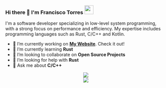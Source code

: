 <h3 align="left">Hi there 👋 I'm Francisco Torres</a> <img src="https://emojis.slackmojis.com/emojis/images/1579216111/7550/pikachu_wave.gif?1579216111" width="28" /></h3>

I'm a software developer specializing in low-level system programming, with a strong focus on performance and efficiency. My expertise includes programming languages such as Rust, C/C++ and Kotlin.

- 🔭 I’m currently working on [**My Website**](https://deimoshall.dev). Check it out!
- 🌱 I’m currently learning **Rust**
- 👯 I’m looking to collaborate on **Open Source Projects**
- 🤔 I’m looking for help with **Rust**
- 💬 Ask me about **C/C++**

<div align="center">
    <picture    >
        <source 
        srcset="https://github-readme-stats.vercel.app/api?username=deimoshall&show_icons=true&theme=dark&count_privattrue&hide=issues&border_radius=20"
        media="(prefers-color-scheme: dark)"
        />
        <source
        srcset="https://github-readme-stats.vercel.app/api?username=deimoshall&show_icons=true&count_privattrue&hide=issues&border_radius=20"
        media="(prefers-color-scheme: light), (prefers-color-scheme: no-preference)"
        />
        <img src="https://github-readme-stats.vercel.app/api?username=deimoshall&show_icons=true&" />
    </picture>
</div>

<div align="center">
    <picture>
        <source 
        srcset="https://github-readme-stats.vercel.app/api/top-langs/?username=deimoshall&theme=dark&hide=c,makefile,batchfile,assembly,vhdl&langs_count=7&exclude_repo=js-course&border_radius=20"
        media="(prefers-color-scheme: dark)"
        />
        <source
        srcset="https://github-readme-stats.vercel.app/api/top-langs/?username=deimoshall&hide=c,makefile,batchfile,assembly,vhdl&langs_count=7&exclude_repo=js-course&border_radius=20"
        media="(prefers-color-scheme: light),(prefers-color-scheme: no-preference)"
        />
        <img src="https://github-readme-stats.vercel.app/api/top-langs/?username=deimoshall&hide=c,makefile,batchfile,assembly,vhdl&langs_count=7&exclude_repo=js-course&border_radius=20" />
    </picture>
</div>